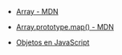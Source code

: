 * [Array - MDN](https://developer.mozilla.org/es/docs/Web/JavaScript/Reference/Global_Objects/Array/)

* [Array.prototype.map() - MDN](https://developer.mozilla.org/es/docs/Web/JavaScript/Reference/Global_Objects/Array/map)

* [Objetos en JavaScript](https://curriculum.laboratoria.la/es/topics/javascript/05-objects/01-objects)